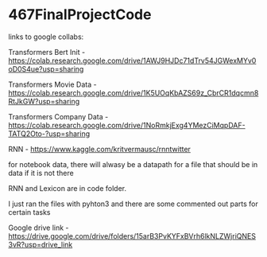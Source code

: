 # 467FinalProjectCode

links to google collabs:

Transformers Bert Init - https://colab.research.google.com/drive/1AWJ9HJDc71dTrv54JGWexMYv0oD0S4ue?usp=sharing

Transformers Movie Data - https://colab.research.google.com/drive/1K5UOqKbAZS69z_CbrCR1dqcmn8RtJkGW?usp=sharing

Transformers Company Data - https://colab.research.google.com/drive/1NoRmkjExg4YMezCiMqpDAF-TATQ2Oto-?usp=sharing

RNN - https://www.kaggle.com/kritvermausc/rnntwitter

for notebook data, there will alwasy be a datapath for a file that should be in data if it is not there

RNN and Lexicon are in code folder.

I just ran the files with pyhton3 and there are some commented out parts for certain tasks

Google drive link - https://drive.google.com/drive/folders/15arB3PvKYFxBVrh6lkNLZWjriQNES3vR?usp=drive_link
